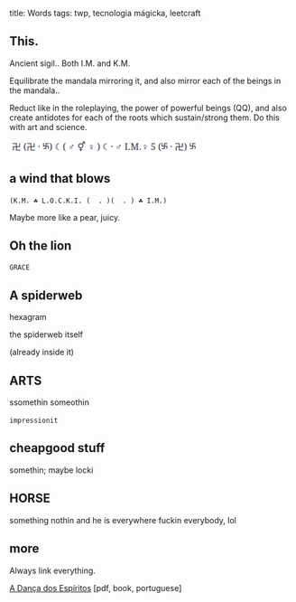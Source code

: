 title: Words
tags: twp, tecnologia mágicka, leetcraft

## This.

Ancient sigil.. Both I.M. and K.M.

Equilibrate the mandala mirroring it, and also mirror each of the beings in the mandala..

Reduct like in the roleplaying, the power of powerful beings (QQ), and also
create antidotes for each of the roots which sustain/strong them. Do this with
art and science.

![I.M.FORMULA](images/iacchus-mercurius-formula-coitus.png)

## a wind that blows

```
(K.M. ☘ L.O.C.K.I. (  . )(  . ) ☘ I.M.)
```

Maybe more like a pear, juicy.

## Oh the lion

```
GRACE
```

## A spiderweb

hexagram

the spiderweb itself

(already inside it)

## ARTS

ssomethin someothin

`impressionit`

## cheapgood stuff

somethin; maybe locki

## HORSE

something nothin and he is everywhere fuckin everybody, lol

## more

Always link everything.

[A Dança dos Espíritos](https://bitbucket.org/mercvrivs/adancadosespiritos/raw/edf239bcf6bfc72e1a8b69ce4130e2528c653b0b/bin/adancadosespiritos.oneside.pdf) [pdf, book, portuguese]
